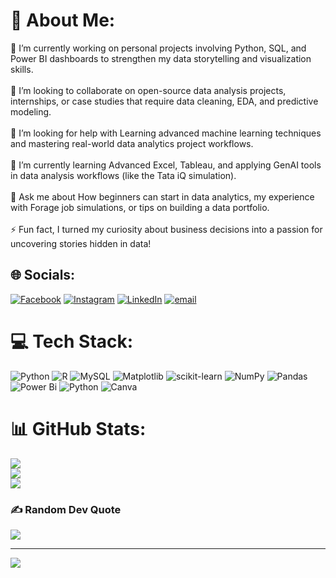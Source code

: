 # 💫 About Me:
🔭 I’m currently working on personal projects involving Python, SQL, and Power BI dashboards to strengthen my data storytelling and visualization skills.<br><br>👯 I’m looking to collaborate on open-source data analysis projects, internships, or case studies that require data cleaning, EDA, and predictive modeling.<br><br>🤝 I’m looking for help with Learning advanced machine learning techniques and mastering real-world data analytics project workflows.<br><br>🌱 I’m currently learning Advanced Excel, Tableau, and applying GenAI tools in data analysis workflows (like the Tata iQ simulation).<br><br>💬 Ask me about How beginners can start in data analytics, my experience with Forage job simulations, or tips on building a data portfolio.<br><br>⚡ Fun fact, I turned my curiosity about business decisions into a passion for uncovering stories hidden in data!


## 🌐 Socials:
[![Facebook](https://img.shields.io/badge/Facebook-%231877F2.svg?logo=Facebook&logoColor=white)](https://facebook.com/https://www.facebook.com/AadarshJaiswal007/) [![Instagram](https://img.shields.io/badge/Instagram-%23E4405F.svg?logo=Instagram&logoColor=white)](https://instagram.com/https://www.instagram.com/aa_da_r_sh/) [![LinkedIn](https://img.shields.io/badge/LinkedIn-%230077B5.svg?logo=linkedin&logoColor=white)](https://linkedin.com/in/https://www.linkedin.com/in/aadarsh-jaiswal/) [![email](https://img.shields.io/badge/Email-D14836?logo=gmail&logoColor=white)](mailto:aadarshjaiswal.vns@gmail.com) 

# 💻 Tech Stack:
![Python](https://img.shields.io/badge/python-3670A0?style=for-the-badge&logo=python&logoColor=ffdd54) ![R](https://img.shields.io/badge/r-%23276DC3.svg?style=for-the-badge&logo=r&logoColor=white) ![MySQL](https://img.shields.io/badge/mysql-4479A1.svg?style=for-the-badge&logo=mysql&logoColor=white) ![Matplotlib](https://img.shields.io/badge/Matplotlib-%23ffffff.svg?style=for-the-badge&logo=Matplotlib&logoColor=black) ![scikit-learn](https://img.shields.io/badge/scikit--learn-%23F7931E.svg?style=for-the-badge&logo=scikit-learn&logoColor=white) ![NumPy](https://img.shields.io/badge/numpy-%23013243.svg?style=for-the-badge&logo=numpy&logoColor=white) ![Pandas](https://img.shields.io/badge/pandas-%23150458.svg?style=for-the-badge&logo=pandas&logoColor=white) ![Power Bi](https://img.shields.io/badge/power_bi-F2C811?style=for-the-badge&logo=powerbi&logoColor=black) ![Python](https://img.shields.io/badge/python-3670A0?style=for-the-badge&logo=python&logoColor=ffdd54) ![Canva](https://img.shields.io/badge/Canva-%2300C4CC.svg?style=for-the-badge&logo=Canva&logoColor=white)
# 📊 GitHub Stats:
![](https://github-readme-stats.vercel.app/api?username=aadarshjaiswalvns&theme=holi&hide_border=false&include_all_commits=false&count_private=false)<br/>
![](https://nirzak-streak-stats.vercel.app/?user=aadarshjaiswalvns&theme=holi&hide_border=false)<br/>
![](https://github-readme-stats.vercel.app/api/top-langs/?username=aadarshjaiswalvns&theme=holi&hide_border=false&include_all_commits=false&count_private=false&layout=compact)

### ✍️ Random Dev Quote
![](https://quotes-github-readme.vercel.app/api?type=horizontal&theme=tokyonight)

---
[![](https://visitcount.itsvg.in/api?id=aadarshjaiswalvns&icon=0&color=3)](https://visitcount.itsvg.in)

<!-- Proudly created with GPRM ( https://gprm.itsvg.in ) -->